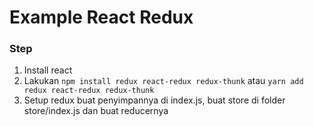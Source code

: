# Example React Redux

### Step
1. Install react
2. Lakukan `npm install redux react-redux redux-thunk` atau `yarn add redux react-redux redux-thunk` 
3. Setup redux buat penyimpannya di index.js, buat store di folder store/index.js dan buat reducernya
